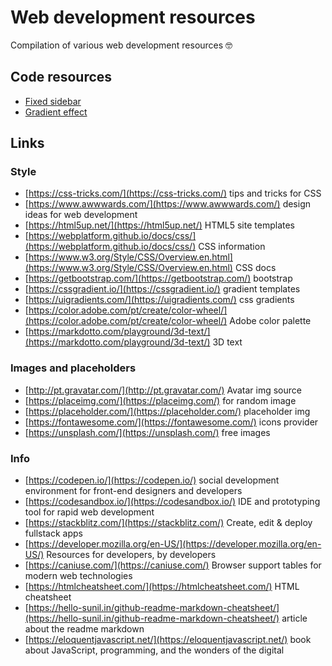 
# Web development resources

Compilation of various web development resources :nerd_face:

## Code resources

- [Fixed sidebar](https://github.com/JosePedroSilva/WebDev-Resources/tree/master/sideBar)
- [Gradient effect](https://github.com/JosePedroSilva/WebDev-Resources/tree/master/CSS_gradients)

## Links
 
 ### Style
-  [https://css-tricks.com/](https://css-tricks.com/) tips and tricks for CSS
-  [https://www.awwwards.com/](https://www.awwwards.com/) design ideas for web development
-  [https://html5up.net/](https://html5up.net/) HTML5 site templates
-  [https://webplatform.github.io/docs/css/](https://webplatform.github.io/docs/css/) CSS information
-  [https://www.w3.org/Style/CSS/Overview.en.html](https://www.w3.org/Style/CSS/Overview.en.html) CSS docs
-  [https://getbootstrap.com/](https://getbootstrap.com/) bootstrap
-  [https://cssgradient.io/](https://cssgradient.io/) gradient templates
-  [https://uigradients.com/](https://uigradients.com/) css gradients
-  [https://color.adobe.com/pt/create/color-wheel/](https://color.adobe.com/pt/create/color-wheel/) Adobe color palette
-  [https://markdotto.com/playground/3d-text/](https://markdotto.com/playground/3d-text/) 3D text


### Images and placeholders
-  [http://pt.gravatar.com/](http://pt.gravatar.com/) Avatar img source
-  [https://placeimg.com/](https://placeimg.com/) for random image
-  [https://placeholder.com/](https://placeholder.com/) placeholder img
-  [https://fontawesome.com/](https://fontawesome.com/) icons provider
-  [https://unsplash.com/](https://unsplash.com/) free images

### Info
-  [https://codepen.io/](https://codepen.io/) social development environment for front-end designers and developers
-  [https://codesandbox.io/](https://codesandbox.io/) IDE and prototyping tool for rapid web development
-  [https://stackblitz.com/](https://stackblitz.com/) Create, edit & deploy fullstack apps
-  [https://developer.mozilla.org/en-US/](https://developer.mozilla.org/en-US/) Resources for developers, by developers
-  [https://caniuse.com/](https://caniuse.com/) Browser support tables for modern web technologies
-  [https://htmlcheatsheet.com/](https://htmlcheatsheet.com/) HTML cheatsheet
-  [https://hello-sunil.in/github-readme-markdown-cheatsheet/](https://hello-sunil.in/github-readme-markdown-cheatsheet/) article about the readme markdown
-  [https://eloquentjavascript.net/](https://eloquentjavascript.net/) book about JavaScript, programming, and the wonders of the digital

 